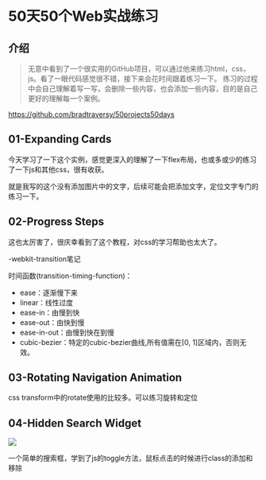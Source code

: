 
# 50天50个Web实战练习

## 介绍

> 无意中看到了一个很实用的GitHub项目，可以通过他来练习html，css，js。看了一眼代码感觉很不错，接下来会花时间跟着练习一下。
> 练习的过程中会自己理解着写一写，会删除一些内容，也会添加一些内容，目的是自己更好的理解每一个案例。

https://github.com/bradtraversy/50projects50days


## 01-Expanding Cards

今天学习了一下这个实例，感觉更深入的理解了一下flex布局，也或多或少的练习了一下js和其他css，很有收获。

就是我写的这个没有添加图片中的文字，后续可能会把添加文字，定位文字专门的练习一下。


## 02-Progress Steps

这也太厉害了，很庆幸看到了这个教程，对css的学习帮助也太大了。

-webkit-transition笔记

时间函数(transition-timing-function)：
- ease：逐渐慢下来
- linear：线性过度
- ease-in：由慢到快
- ease-out：由快到慢
- ease-in-out：由慢到快在到慢
- cubic-bezier：特定的cubic-bezier曲线,所有值需在[0, 1]区域内，否则无效。

## 03-Rotating Navigation Animation

css transform中的rotate使用的比较多。可以练习旋转和定位

## 04-Hidden Search Widget

![](https://image.glwsq.cn/img/README-2022-06-16-22-35-21.png)

一个简单的搜索框，学到了js的toggle方法，鼠标点击的时候进行class的添加和移除
